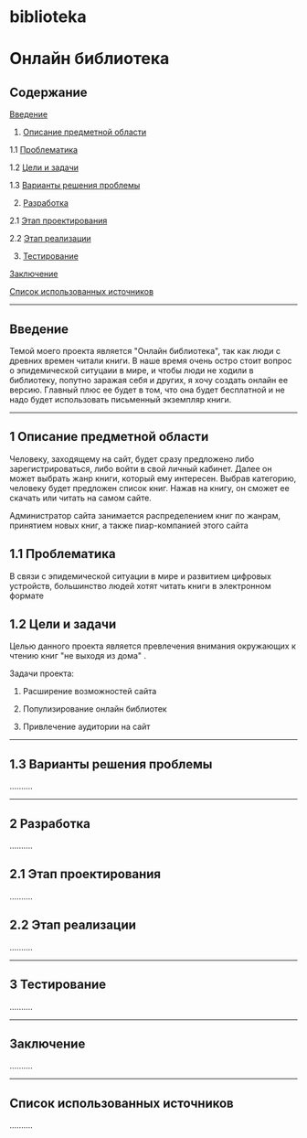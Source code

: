 # biblioteka
# Онлайн библиотека

## Содержание


[Введение](#введение)

1. [Описание предметной области](#предметная_область)

1.1 [Проблематика](#проблематика)

1.2 [Цели и задачи](#цели_и_задачи)

1.3 [Варианты решения проблемы](#решение_проблемы)

2. [Разработка](#разработка)

2.1 [Этап проектирования](#проектирование)

2.2 [Этап реализации](#реализация)

3. [Тестирование](#тестирование)

[Заключение](#заключение)

[Список использованных источников](#ссылки)

***

## Введение <a name="введение"></a>

Темой моего проекта является "Онлайн библиотека", так как люди с древних времен читали книги. В наше время очень остро стоит вопрос о эпидемической ситуцаии в мире, и чтобы люди не ходили в библиотеку, попутно заражая себя и других, я хочу создать онлайн ее версию. Главный плюс ее будет в том, что она будет бесплатной и не надо будет использовать письменный экземпляр книги. 

***

## 1 Описание предметной области <a name="предметная_область"></a>
Человеку, заходящему на сайт, будет сразу предложено либо зарегистрироваться, либо войти в свой личный кабинет. Далее он может выбрать жанр книги, который ему интересен. Выбрав категорию, человеку будет предложен список книг. Нажав на книгу, он сможет ее скачать или читать на самом сайте.

Администратор сайта занимается распределением книг по жанрам, принятием новых книг, а также  пиар-компанией этого сайта

## 1.1 Проблематика <a name="проблематика"></a>
В связи с эпидемической ситуации в мире и развитием цифровых устройств, большинство людей хотят читать книги в электронном формате 

## 1.2 Цели и задачи <a name="цели_и_задачи"></a>
Целью данного проекта является превлечения внимания окружающих к чтению книг "не выходя из дома" . 

Задачи проекта: 
1) Расширение возможностей сайта
               
2) Популизирование онлайн библиотек

3) Привлечение аудитории на сайт

***
## 1.3 Варианты решения проблемы <a name="решение_проблемы"></a>
..........

***
## 2 Разработка <a name="разработка"></a>
..........

## 2.1 Этап проектирования <a name="проектирование"></a>
..........

## 2.2 Этап реализации <a name="реализация"></a>
..........
***
## 3 Тестирование <a name="тестирование"></a>
..........

***
## Заключение <a name="заключение"></a>
..........

***
## Список использованных источников <a name="ссылки"></a>
..........
